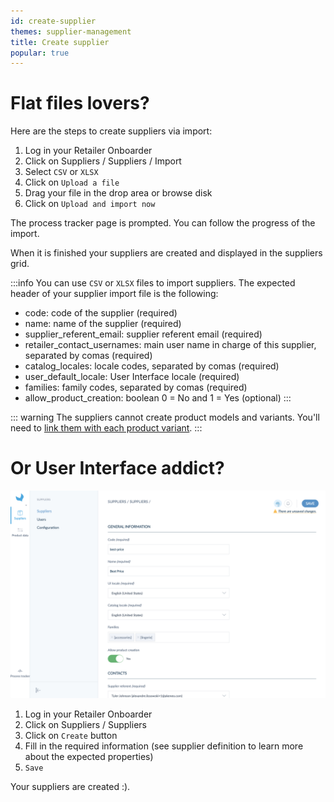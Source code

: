 ```yaml
---
id: create-supplier
themes: supplier-management
title: Create supplier
popular: true
---
```


# Flat files lovers?

Here are the steps to create suppliers via import:
1. Log in your Retailer Onboarder
1. Click on Suppliers / Suppliers / Import
1. Select `CSV` or `XLSX`
1. Click on `Upload a file`
1. Drag your file in the drop area or browse disk
1. Click on `Upload and import now`

The process tracker page is prompted. You can follow the progress of the import.

When it is finished your suppliers are created and displayed in the suppliers grid.


:::info
You can use `CSV` or `XLSX` files to import suppliers. The expected header of your supplier import file is the following:
* code: code of the supplier (required)
* name: name of the supplier (required)
* supplier_referent_email: supplier referent email (required)
* retailer_contact_usernames: main user name in charge of this supplier, separated by comas (required)
* catalog_locales: locale codes, separated by comas (required)
* user_default_locale: User Interface locale (required)
* families: family codes, separated by comas (required)
* allow_product_creation: boolean 0 = No and 1 = Yes (optional)
:::

::: warning
The suppliers cannot create product models and variants. You'll need to [link them with each product variant](/onboarder/articles/define-product-supplier.html).
:::

# Or User Interface addict?

![Create a supplier with the User Interface](../img/RETAILER_Suppliers_Suppliers_CreateASupplier.png)

1. Log in your Retailer Onboarder
1. Click on Suppliers / Suppliers
1. Click on `Create` button
1. Fill in the required information (see supplier definition to learn more about the expected properties)
1. `Save`

Your suppliers are created :).
